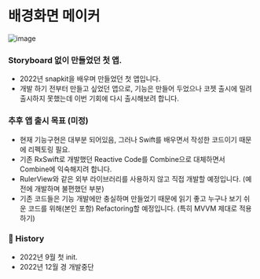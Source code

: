# 배경화면 메이커

![image](https://github.com/heonha/backgroundmaker-ios/assets/60867281/b152d244-535e-4e62-ae1c-ace085112e3c)

### Storyboard 없이 만들었던 첫 앱.
- 2022년 snapkit을 배우며 만들었던 첫 앱입니다.
- 개발 하기 전부터 만들고 싶었던 앱으로, 기능은 만들어 두었으나 코젯 출시에 밀려 출시하지 못했는데
이번 기회에 다시 출시해보려 합니다.

### 추후 앱 출시 목표 (미정)
- 현재 기능구현은 대부분 되어있음, 그러나 Swift를 배우면서 작성한 코드이기 때문에 리펙토링 필요.
- 기존 RxSwift로 개발했던 Reactive Code를 Combine으로 대체하면서 Combine에 익숙해지려 합니다.
- RulerView와 같은 외부 라이브러리를 사용하지 않고 직접 개발할 예정입니다.
(예전에 개발하며 불편했던 부분)
- 기존 코드들은 기능 개발에만 충실하며 만들었기 때문에 읽기 좋고 누구나 보기 쉬운 코드를 위해(본인 포함) Refactoring할 예정입니다.
  (특히 MVVM 제대로 적용하기)

### 🚀 History
- 2022년 9월 첫 init.
- 2022년 12월 경 개발중단
